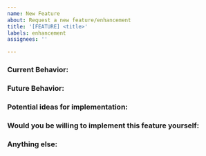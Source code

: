 ```yaml
---
name: New Feature
about: Request a new feature/enhancement 
title: '[FEATURE] <title>'
labels: enhancement
assignees: ''

---
```


<!--
Note: Please search to see if an issue already exists for the feature you are requesting.
-->

### Current Behavior:
<!-- A concise description of how this is currently handled. -->

### Future Behavior:
<!-- A concise description of what you would like instead. -->

### Potential ideas for implementation:
<!-- How would we implement this? How would an end-user interact with the new changes? -->

### Would you be willing to implement this feature yourself:


### Anything else:
<!--
Links? References? Anything that will give us more context about what you are looking for!
-->


